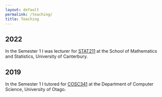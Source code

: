 ```yaml
---
layout: default
permalink: /teaching/
title: Teaching
---
```


## 2022

In the Semester 1 I was lecturer for [STAT211](https://www.canterbury.ac.nz/courseinfo/GetCourseDetails.aspx?course=STAT211&occurrence=22S1(C)&year=2022) at the School of Mathematics and Statistics, University of Canterbury.


## 2019

In the Semester 1 I tutored for [COSC341](http://www.cs.otago.ac.nz/cosc341/) at the Department of Computer Science, University of Otago.
